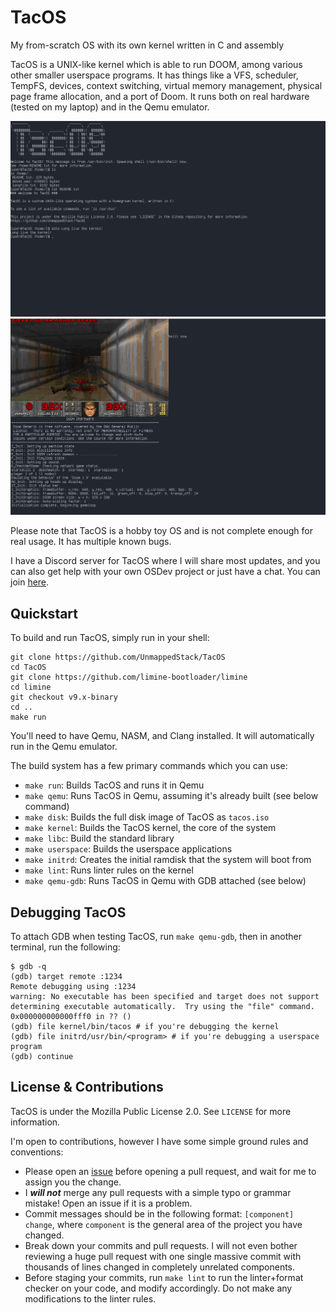 # TacOS
My from-scratch OS with its own kernel written in C and assembly

TacOS is a UNIX-like kernel which is able to run DOOM, among various other smaller userspace programs. It has things like a VFS, scheduler, TempFS, devices, context switching, virtual memory management, physical page frame allocation, and a port of Doom. It runs both on real hardware (tested on my laptop) and in the Qemu emulator.

![A screenshot of TacOS's shell](/screenshots/screenshot1.webp)
![A screenshot of TacOS running DOOM](/screenshots/screenshot2.webp)

Please note that TacOS is a hobby toy OS and is not complete enough for real usage. It has multiple known bugs.

I have a Discord server for TacOS where I will share most updates, and you can also get help with your own OSDev project or just have a chat. You can join [here](https://discord.gg/hPg9S2F2nD).

## Quickstart
To build and run TacOS, simply run in your shell:
```
git clone https://github.com/UnmappedStack/TacOS
cd TacOS
git clone https://github.com/limine-bootloader/limine
cd limine
git checkout v9.x-binary
cd ..
make run
```
You'll need to have Qemu, NASM, and Clang installed. It will automatically run in the Qemu emulator.

The build system has a few primary commands which you can use:
 - `make run`: Builds TacOS and runs it in Qemu
 - `make qemu`: Runs TacOS in Qemu, assuming it's already built (see below command)
 - `make disk`: Builds the full disk image of TacOS as `tacos.iso`
 - `make kernel`: Builds the TacOS kernel, the core of the system
 - `make libc`: Build the standard library
 - `make userspace`: Builds the userspace applications
 - `make initrd`: Creates the initial ramdisk that the system will boot from
 - `make lint`: Runs linter rules on the kernel
 - `make qemu-gdb`: Runs TacOS in Qemu with GDB attached (see below)

## Debugging TacOS
To attach GDB when testing TacOS, run `make qemu-gdb`, then in another terminal, run the following:
```
$ gdb -q
(gdb) target remote :1234
Remote debugging using :1234
warning: No executable has been specified and target does not support
determining executable automatically.  Try using the "file" command.
0x000000000000fff0 in ?? ()
(gdb) file kernel/bin/tacos # if you're debugging the kernel
(gdb) file initrd/usr/bin/<program> # if you're debugging a userspace program
(gdb) continue
```

## License & Contributions
TacOS is under the Mozilla Public License 2.0. See `LICENSE` for more information.

I'm open to contributions, however I have some simple ground rules and conventions:
 - Please open an [issue](https://github.com/UnmappedStack/TacOS/issues) before opening a pull request, and wait for me to assign you the change.
 - I ***will not*** merge any pull requests with a simple typo or grammar mistake! Open an issue if it is a problem.
 - Commit messages should be in the following format: `[component] change`, where `component` is the general area of the project you have changed.
 - Break down your commits and pull requests. I will not even bother reviewing a huge pull request with one single massive commit with thousands of lines changed in completely unrelated components.
 - Before staging your commits, run `make lint` to run the linter+format checker on your code, and modify accordingly. Do not make any modifications to the linter rules.
